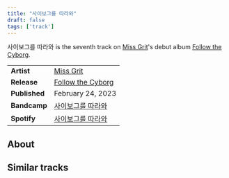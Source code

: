 ```yaml
---
title: "사이보그를 따라와"
draft: false
tags: ['track']
---
```


사이보그를 따라와 is the seventh track on [Miss Grit](artists/Miss%20Grit.md)'s debut album [Follow the Cyborg](releases/Miss%20Grit/Follow%20the%20Cyborg.md).

|                  |                                                                                                 |
| ---------------- | ----------------------------------------------------------------------------------------------- |
| **Artist**       | [Miss Grit](artists/Miss%20Grit.md)                                                             |
| **Release**      | [Follow the Cyborg](releases/Miss%20Grit/Follow%20the%20Cyborg.md)                              |
| **Published**    | February 24, 2023                                                                               |
| **Bandcamp**     | [사이보그를 따라와](https://missgrit.bandcamp.com/track/-)                                        |
| **Spotify**      | [사이보그를 따라와](https://open.spotify.com/track/5PR64KyfLoFJ3zZo1J1U9L?si=7853f33d2f154002)    |

## About


## Similar tracks
